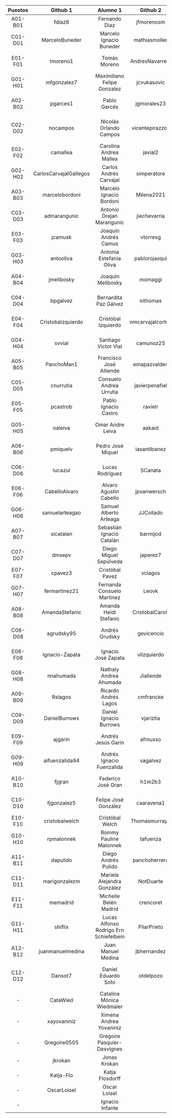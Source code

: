 | Puestos | Github 1 | Alumno 1 | Github 2 | Alumno 2 |
|:-------:|:--------------:|:---------------:|:---------------:|:---------------:|
| A01-B01 | fdiaz8 | Fernando Diaz | jfmorenosm | Joaquín Moreno |
| C01-D01 | MarceloBuneder | Marcelo Ignacio Buneder | mathiasmoller | Mathias Andrés Moller |
| E01-F01 | tmoreno1 | Tomás Moreno | AndresNavarrete | Andrés Ignacio Navarrete |
| G01-H01 | mfgonzalez7 | Maximiliano Felipe Gonzalez | jcvukasovic | Javiera Cristina Vukasovic |
| A02-B02 | pgarces1 | Pablo Garcés | jgmorales23 | Javier Ignacio Morales |
| C02-D02 | nocampos | Nicolás Orlando Campos | vicentepirazzoli | Vicente Tomas Jose Pirazzoli |
| E02-F02 | camallea | Carolina Andrea Mallea | javial2 | José Antonio Vial |
| G02-H02 | CarlosCarvajalGallegos | Carlos Andrés Carvajal | simperatore | Sebastián Imperatore |
| A03-B03 | marcelobordoni | Marcelo Ignacio Bordoni | Milena2021 | Milena Sofía González |
| C03-D03 | admarangunic | Antonio Drejan Marangunic | jiechevarria | Javier Ignacio Echevarría |
| E03-F03 | jcamusk | Joaquín Andrés Camus | vtorresg | Vicente Javier Torres |
| G03-H03 | antooliva | Antonia Estefania Oliva | pablorojasqui | Pablo Andrés Rojas |
| A04-B04 | jmelibosky | Joaquín Melibosky | momaggi | Macarena Sofia Maggi |
| C04-D04 | bpgalvez | Bernardita Paz Gálvez | nithomas | Nicolas Ignacio Thomas |
| E04-F04 | CristobaIzquierdo | Cristóbal Izquierdo | nmcarvajalcortes | Nicolás Mauricio Carvajal |
| G04-H04 | svvial | Santiago Víctor Vial | camunoz25 | Carlos Andrés Muñoz |
| A05-B05 | PanchoMan1 | Francisco José Alliende | emapazvaldes | Ema Paz Valdés |
| C05-D05 | cnurrutia | Consuelo Andrea Urrutia | javierpenafiel | Javier Ignacio Peñafiel |
| E05-F05 | pcastrob | Pablo Ignacio Castro | ravielr | Rodrigo Andrés Viel |
| G05-H05 | oaleiva | Omar Andre Leiva | aakaid | Alejandro Antonio Kaid |
| A06-B06 | pmiquelv | Pedro José Miquel | iasantibanez | Ivan Alejandro Santibañez |
| C06-D06 | lucazul | Lucas Rodríguez | SCanata | Stefano Antonio Canata |
| E06-F06 | CabelloAlvaro | Alvaro Agustin Cabello | jpvanwersch | Juan Pablo Van Wersch |
| G06-H06 | samuelarteagao | Samuel Alberto Arteaga | JJCollado | Juan Jose Collado |
| A07-B07 | sicatalan | Sebastián Ignacio Catalán | barmijod | Benjamín Armijo |
| C07-D07 | dmsepv | Diego Miguel Sepúlveda | japerez7 | José Antonio Pérez |
| E07-F07 | cpavez3 | Cristóbal Pavez | vclagos | Valentina Clio Lagos |
| G07-H07 | fermartinez21 | Fernanda Consuelo Martinez | Leovk | Leonel Esteban Venegas |
| A08-B08 | AmandaStefanic | Amanda Heidi Stefanic | CristobalCaroF | Cristóbal Andrés Caro |
| C08-D08 | agrudsky95 | Andrés Grudsky | gevicencio | Gonzalo Eduardo Vicencio |
| E08-F08 | Ignacio-Zapata | Ignacio José Zapata | vlizquierdo | Vicente Luis Izquierdo |
| G08-H08 | nnahumada | Nathaly Andrea Ahumada | Jiallende | Juan Ignacio Allende |
| A09-B09 | Rslagos | Ricardo Andrés Lagos | cmfrancke | Cristóbal Manuel Francke |
| C09-D09 | DanielBurrows | Daniel Ignacio Burrows | vjariztia | Vicente Jose Ariztia |
| E09-F09 | ajgarin | Andrés Jesús Garín | afmusso | Andrés Felipe Musso |
| G09-H09 | aifuenzalida94 | Andrés Ignacio Fuenzalida | vagalvez | Víctor Andrés Gálvez |
| A10-B10 | fjgran | Federico José Gran | h1m2b3 | Hugo Pablo Montes |
| C10-D10 | fjgonzalez5 | Felipe José González | caaravena1 | Cristobal Andres Aravena |
| E10-F10 | cristobalwelch | Cristóbal Welch | Thomasmurrayh | Thomas Murray |
| G10-H10 | rpmalonnek | Rommy Pauline Malonnek | tafuenza | Tomás Andrés Fuenzalida |
| A11-B11 | dapulido | Diego Andrés Pulido | panchoherrera | Francisco Javier Herrera |
| C11-D11 | marigonzalezm | Mariela Alejandra González | NotDuarte | Carlos Javier Duarte |
| E11-F11 | memadrid | Michelle Belén Madrid | crencoret | Cristián Rencoret |
| G11-H11 | shiflix | Lucas Alfonso Rodrigo Ern Schiefelbein | PilarPrieto | María Del Pilar Prieto |
| A12-B12 | juanmanuelmedina | Juan Manuel Medina | jbhernandez | Joaquin Alberto Hernandez |
| C12-D12 | Dansot7 | Daniel Eduardo Soto | otdelpozo | Oscar Tomás Alberto Del Pozo |
| - | CataWied | Catalina Mónica Wiedmaier |  |  |
| - | xayovaniniz | Ximena Andrea Yovaniniz |  |  |
| - | Gregoire0505 | Grégoire Pasquier-Desvignes |  |  |
| - | jkrokan | Jonas Krokan |  |  |
| - | Katja-Flo | Katja Flosdorff |  |  |
| - | OscarLoisel | Oscar Loisel |  |  |
| - |  | Ignacio Infante |  |  |
